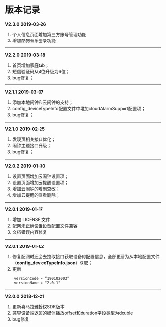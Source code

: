 # 版本记录

**V2.3.0** **2019-03-26**

1. 个人信息页面增加第三方账号管理功能
2. 增加酷狗音乐登录功能

----

**V2.2.0** **2019-03-18**

1. 首页增加家庭tab；
2. 短信验证码从4位升级为6位；
3. bug修复；

----

**V2.1.1** **2019-03-07**

1. 添加本地闹钟和云闹钟的支持；
2. config_deviceTypeInfo配置文件中增加cloudAlarmSupport配置项；
3. bug修复；

----

**V2.1.0** **2019-02-25**

1. 发现页相关接口优化；
2. 闹钟主题接口升级；
3. bug修复；

----

**V2.0.2** **2019-01-30**

1. 设置页面增加云闹钟设置项；
2. 设置页面增加云提醒设置项；
3. 增加云闹钟的增删查改；
4. 增加云提醒的查看删除；

----

**V2.0.1** **2019-01-17**

1. 增加 LICENSE 文件
2. 配网未正确设置设备配置文件兼容
3. 文档错误内容修复

----

**V2.0.1** **2019-01-02**

1. 修复配网时还会去拉取接口获取设备的配置信息，全部更替为从本地配置文件（**config_deviceTypeInfo.json**）获取；
2. 更新 

```
    versionCode = “190102003”
    versionName = "2.0.1"
```
----

**V2.0.0** **2018-12-21**

1. 更新喜马拉雅授权SDK版本
2. 兼容设备端返回的媒体播放offset和duration字段类型为double
3. bug修复

